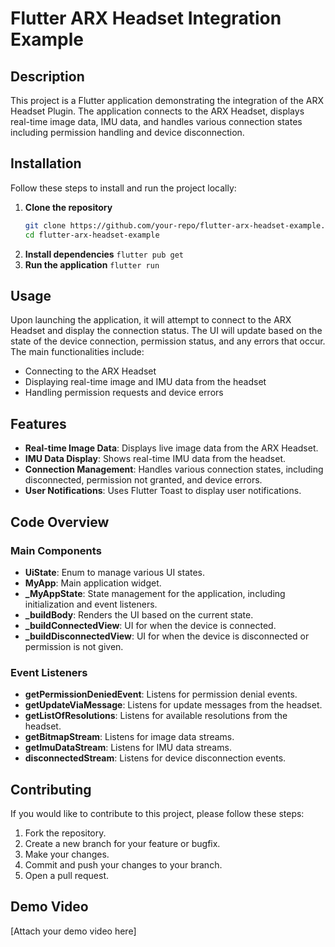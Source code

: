 # Flutter ARX Headset Integration Example

## Description

This project is a Flutter application demonstrating the integration of the ARX Headset Plugin. The application connects to the ARX Headset, displays real-time image data, IMU data, and handles various connection states including permission handling and device disconnection.

## Installation

Follow these steps to install and run the project locally:

1. **Clone the repository**
   ```bash
   git clone https://github.com/your-repo/flutter-arx-headset-example.git
   cd flutter-arx-headset-example 
   ```
2. **Install dependencies**
   ```flutter pub get```
3. **Run the application**
   ```flutter run```

## Usage

Upon launching the application, it will attempt to connect to the ARX Headset and display the connection status. The UI will update based on the state of the device connection, permission status, and any errors that occur. The main functionalities include:

- Connecting to the ARX Headset
- Displaying real-time image and IMU data from the headset
- Handling permission requests and device errors

## Features

- **Real-time Image Data**: Displays live image data from the ARX Headset.
- **IMU Data Display**: Shows real-time IMU data from the headset.
- **Connection Management**: Handles various connection states, including disconnected, permission not granted, and device errors.
- **User Notifications**: Uses Flutter Toast to display user notifications.

## Code Overview

### Main Components

- **UiState**: Enum to manage various UI states.
- **MyApp**: Main application widget.
- **_MyAppState**: State management for the application, including initialization and event listeners.
- **_buildBody**: Renders the UI based on the current state.
- **_buildConnectedView**: UI for when the device is connected.
- **_buildDisconnectedView**: UI for when the device is disconnected or permission is not given.

### Event Listeners

- **getPermissionDeniedEvent**: Listens for permission denial events.
- **getUpdateViaMessage**: Listens for update messages from the headset.
- **getListOfResolutions**: Listens for available resolutions from the headset.
- **getBitmapStream**: Listens for image data streams.
- **getImuDataStream**: Listens for IMU data streams.
- **disconnectedStream**: Listens for device disconnection events.

## Contributing

If you would like to contribute to this project, please follow these steps:

1. Fork the repository.
2. Create a new branch for your feature or bugfix.
3. Make your changes.
4. Commit and push your changes to your branch.
5. Open a pull request.

## Demo Video

[Attach your demo video here]
